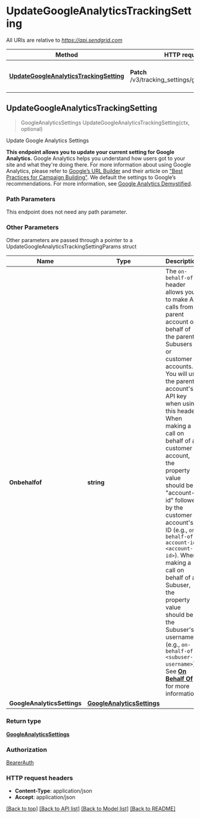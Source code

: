 # UpdateGoogleAnalyticsTrackingSetting

All URIs are relative to *https://api.sendgrid.com*

Method | HTTP request | Description
------------- | ------------- | -------------
[**UpdateGoogleAnalyticsTrackingSetting**](UpdateGoogleAnalyticsTrackingSetting.md#UpdateGoogleAnalyticsTrackingSetting) | **Patch** /v3/tracking_settings/google_analytics | Update Google Analytics Settings



## UpdateGoogleAnalyticsTrackingSetting

> GoogleAnalyticsSettings UpdateGoogleAnalyticsTrackingSetting(ctx, optional)

Update Google Analytics Settings

**This endpoint allows you to update your current setting for Google Analytics.**  Google Analytics helps you understand how users got to your site and what they're doing there. For more information about using Google Analytics, please refer to [Google’s URL Builder](https://support.google.com/analytics/answer/1033867?hl=en) and their article on [\"Best Practices for Campaign Building\"](https://support.google.com/analytics/answer/1037445).  We default the settings to Google’s recommendations. For more information, see [Google Analytics Demystified](https://sendgrid.com/docs/ui/analytics-and-reporting/google-analytics/).

### Path Parameters

This endpoint does not need any path parameter.

### Other Parameters

Other parameters are passed through a pointer to a UpdateGoogleAnalyticsTrackingSettingParams struct


Name | Type | Description
------------- | ------------- | -------------
**Onbehalfof** | **string** | The `on-behalf-of` header allows you to make API calls from a parent account on behalf of the parent's Subusers or customer accounts. You will use the parent account's API key when using this header. When making a call on behalf of a customer account, the property value should be \"account-id\" followed by the customer account's ID (e.g., `on-behalf-of: account-id <account-id>`). When making a call on behalf of a Subuser, the property value should be the Subuser's username (e.g., `on-behalf-of: <subuser-username>`). See [**On Behalf Of**](https://docs.sendgrid.com/api-reference/how-to-use-the-sendgrid-v3-api/on-behalf-of) for more information.
**GoogleAnalyticsSettings** | [**GoogleAnalyticsSettings**](GoogleAnalyticsSettings.md) | 

### Return type

[**GoogleAnalyticsSettings**](GoogleAnalyticsSettings.md)

### Authorization

[BearerAuth](../README.md#BearerAuth)

### HTTP request headers

- **Content-Type**: application/json
- **Accept**: application/json

[[Back to top]](#) [[Back to API list]](../README.md#documentation-for-api-endpoints)
[[Back to Model list]](../README.md#documentation-for-models)
[[Back to README]](../README.md)

